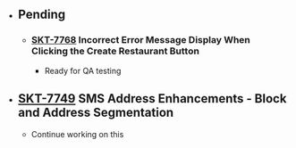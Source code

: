 - ## Pending
	- ### [SKT-7768](https://wondersco.atlassian.net/browse/SKT-7768) Incorrect Error Message Display When Clicking the Create Restaurant Button
		- Ready for QA testing
- ## [SKT-7749](https://wondersco.atlassian.net/browse/SKT-7749) SMS Address Enhancements - Block and Address Segmentation
	- Continue working on this